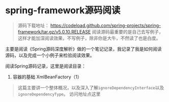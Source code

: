 # spring-framework源码阅读
> 源码下载地址： https://codeload.github.com/spring-projects/spring-framework/tar.gz/v5.0.10.RELEASE
> 阅读源码最重要的是自己去写例子，这样才能加深阅读效果，不写例子，除非你是大牛，不然读了也是白度。

主要是阅读《Spring源码深度解析》做的一个笔记记录，我记录了我是如何阅读源码，以及完成一个小例子来检验阅读效果。

阅读Spring源码记录，这里是阅读目录：
1. 容器的基础 XmlBeanFactory（1）
> 这篇主要讲一个整体概况，以及深入了解`ignoreDependencyInterface`以及`ignoreDependencyType`。
> 访问地址点这里

